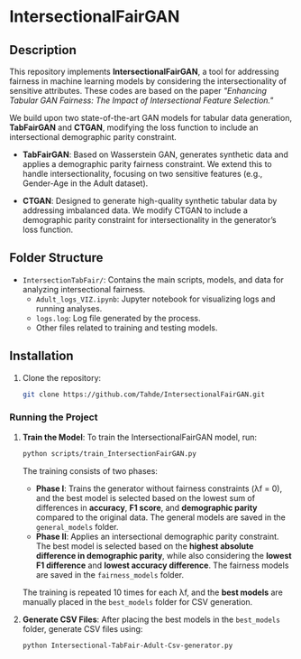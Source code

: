 # IntersectionalFairGAN

## Description

This repository implements **IntersectionalFairGAN**, a tool for addressing fairness in machine learning models by considering the intersectionality of sensitive attributes. These codes are based on the paper _"Enhancing Tabular GAN Fairness: The Impact of Intersectional Feature Selection."_ 

We build upon two state-of-the-art GAN models for tabular data generation, **TabFairGAN** and **CTGAN**, modifying the loss function to include an intersectional demographic parity constraint. 

- **TabFairGAN**: Based on Wasserstein GAN, generates synthetic data and applies a demographic parity fairness constraint. We extend this to handle intersectionality, focusing on two sensitive features (e.g., Gender-Age in the Adult dataset).
  
- **CTGAN**: Designed to generate high-quality synthetic tabular data by addressing imbalanced data. We modify CTGAN to include a demographic parity constraint for intersectionality in the generator’s loss function.

## Folder Structure
- `IntersectionTabFair/`: Contains the main scripts, models, and data for analyzing intersectional fairness.
  - `Adult_logs_VIZ.ipynb`: Jupyter notebook for visualizing logs and running analyses.
  - `logs.log`: Log file generated by the process.
  - Other files related to training and testing models.

## Installation
1. Clone the repository:
   ```bash
   git clone https://github.com/Tahde/IntersectionalFairGAN.git

### Running the Project

1. **Train the Model**:
   To train the IntersectionalFairGAN model, run:

   ```bash
   python scripts/train_IntersectionFairGAN.py
   ```

   The training consists of two phases:
   - **Phase I**: Trains the generator without fairness constraints (λf = 0), and the best model is selected based on the lowest sum of differences in **accuracy**, **F1 score**, and **demographic parity** compared to the original data. The general models are saved in the `general_models` folder.
   - **Phase II**: Applies an intersectional demographic parity constraint. The best model is selected based on the **highest absolute difference in demographic parity**, while also considering the **lowest F1 difference** and **lowest accuracy difference**. The fairness models are saved in the `fairness_models` folder.

   The training is repeated 10 times for each λf, and the **best models** are manually placed in the `best_models` folder for CSV generation.

2. **Generate CSV Files**:
   After placing the best models in the `best_models` folder, generate CSV files using:

   ```bash
   python Intersectional-TabFair-Adult-Csv-generator.py
   ```


